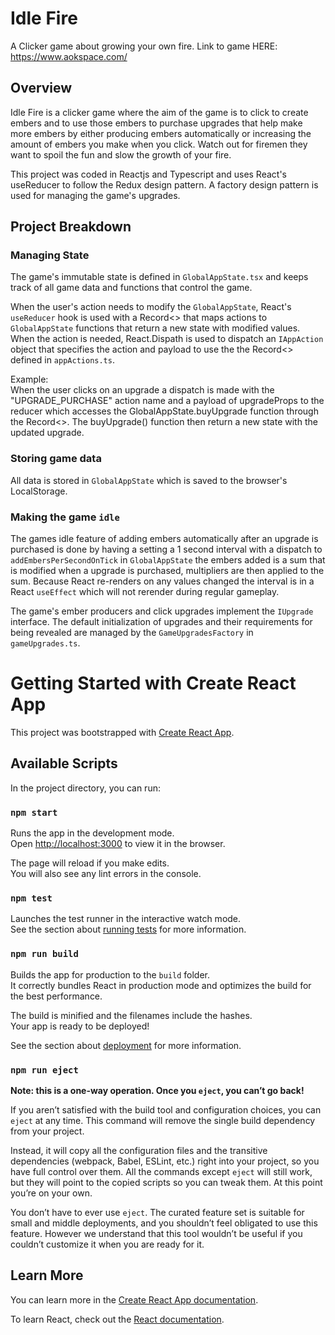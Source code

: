 # Idle Fire

A Clicker game about growing your own fire. Link to game HERE: <a>https://www.aokspace.com/</a>

## Overview
Idle Fire is a clicker game where the aim of the game is to click to create embers and to use those embers to purchase upgrades that help make more embers by either producing embers automatically or increasing the amount of embers you make when you click. Watch out for firemen they want to spoil the fun and slow the growth of your fire.

This project was coded in Reactjs and Typescript and uses React's useReducer to follow the Redux design pattern. A factory design pattern is used for managing the game's upgrades.

## Project Breakdown
### Managing State
The game's immutable state is defined in `GlobalAppState.tsx` and keeps track of all game data and functions that control the game.

When the user's action needs to modify the `GlobalAppState`, React's `useReducer` hook is used with a Record<> that maps actions to `GlobalAppState` functions that return a new state with modified values. When the action is needed, React.Dispath is used to dispatch an `IAppAction` object that specifies the action and payload to use the the Record<> defined in `appActions.ts`.

Example: \
When the user clicks on an upgrade a dispatch is made with the "UPGRADE_PURCHASE" action name and a payload of upgradeProps to the reducer which accesses the GlobalAppState.buyUpgrade function through the Record<>. The buyUpgrade() function then return a new state with the updated upgrade.

### Storing game data
All data is stored in `GlobalAppState` which is saved to the browser's LocalStorage.

### Making the game ``idle``
The games idle feature of adding embers automatically after an upgrade is purchased is done by having a setting a 1 second interval with a dispatch to `addEmbersPerSecondOnTick` in `GlobalAppState` the embers added is a sum that is modified when a upgrade is purchased, multipliers are then applied to the sum.
Because React re-renders on any values changed the interval is in a React `useEffect` which will not rerender during regular gameplay.

The game's ember producers and click upgrades implement the `IUpgrade` interface. The default initialization of upgrades and their requirements for being revealed are managed by the `GameUpgradesFactory` in `gameUpgrades.ts`.

# Getting Started with Create React App

This project was bootstrapped with [Create React App](https://github.com/facebook/create-react-app).

## Available Scripts

In the project directory, you can run:

### `npm start`

Runs the app in the development mode.\
Open [http://localhost:3000](http://localhost:3000) to view it in the browser.

The page will reload if you make edits.\
You will also see any lint errors in the console.

### `npm test`

Launches the test runner in the interactive watch mode.\
See the section about [running tests](https://facebook.github.io/create-react-app/docs/running-tests) for more information.

### `npm run build`

Builds the app for production to the `build` folder.\
It correctly bundles React in production mode and optimizes the build for the best performance.

The build is minified and the filenames include the hashes.\
Your app is ready to be deployed!

See the section about [deployment](https://facebook.github.io/create-react-app/docs/deployment) for more information.

### `npm run eject`

**Note: this is a one-way operation. Once you `eject`, you can’t go back!**

If you aren’t satisfied with the build tool and configuration choices, you can `eject` at any time. This command will remove the single build dependency from your project.

Instead, it will copy all the configuration files and the transitive dependencies (webpack, Babel, ESLint, etc.) right into your project, so you have full control over them. All the commands except `eject` will still work, but they will point to the copied scripts so you can tweak them. At this point you’re on your own.

You don’t have to ever use `eject`. The curated feature set is suitable for small and middle deployments, and you shouldn’t feel obligated to use this feature. However we understand that this tool wouldn’t be useful if you couldn’t customize it when you are ready for it.

## Learn More

You can learn more in the [Create React App documentation](https://facebook.github.io/create-react-app/docs/getting-started).

To learn React, check out the [React documentation](https://reactjs.org/).
